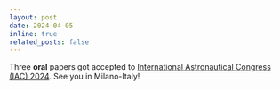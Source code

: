 ```yaml
---
layout: post
date: 2024-04-05
inline: true
related_posts: false
---
```


Three **oral** papers got accepted to [International Astronautical Congress (IAC) 2024](https://www.iac2024.org/). See you in Milano-Italy!